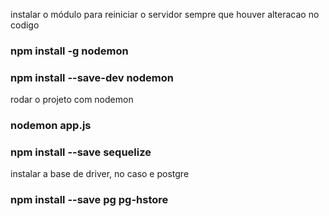 instalar o módulo para reiniciar o servidor sempre que houver alteracao no codigo

### npm install -g nodemon
### npm install --save-dev nodemon

rodar o projeto com nodemon
### nodemon app.js

### npm install --save sequelize

instalar a base de driver, no caso e postgre
### npm install --save pg pg-hstore